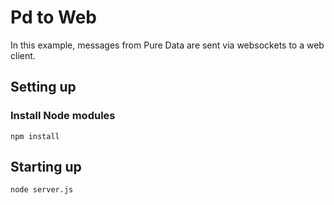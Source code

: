 # Pd to Web

In this example, messages from Pure Data are sent via websockets to a web client.

## Setting up

### Install Node modules
```
npm install
```

## Starting up
```
node server.js
```
